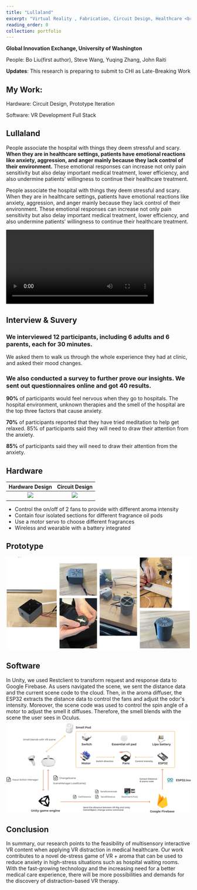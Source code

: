 ```yaml
---
title: "Lullaland"
excerpt: "Virtual Reality , Fabrication, Circuit Design, Healthcare <br/> <img src='/images/Lula_front.png'>"
reading_order: 0
collection: portfolio
---
```


**Global Innovation Exchange, University of Washington**

People: Bo Liu(first author), Steve Wang, Yuqing Zhang, John Raiti

**Updates**: This research is preparing to submit to CHI as Late-Breaking Work

## My Work: 
Hardware: Circuit Design, Prototype Iteration

Software: VR Development Full Stack

## Lullaland
People associate the hospital with things they deem stressful and scary. **When they are in healthcare settings, patients have emotional reactions like anxiety, aggression, and anger mainly because they lack control of their environment.** These emotional responses can increase not only pain sensitivity but also delay important medical treatment, lower efficiency, and also undermine patients’ willingness to continue their healthcare treatment.

People associate the hospital with things they deem stressful and scary. When they are in healthcare settings, patients have emotional reactions like anxiety, aggression, and anger mainly because they lack control of their environment. These emotional responses can increase not only pain sensitivity but also delay important medical treatment, lower efficiency, and also undermine patients’ willingness to continue their healthcare treatment.

<video width="80%" height=auto controls>
  <source type="video/mp4" src="https://boliu97.github.io/files/Video/Lullaland_demo.mp4">
</video>

## Interview & Suvery

### We interviewed 12 participants, including 6 adults and 6 parents, each for 30 minutes.
We asked them to walk us through the whole experience they had at clinic, and asked their mood changes.

### We also conducted a survey to further prove our insights. We sent out questionnaires online and got 40 results.
**90%** of participants would feel nervous when they go to hospitals.
The hospital environment, unknown therapies and the smell of the hospital are the top three factors that cause anxiety.

**70%** of participants reported that they have tried meditation to help get relaxed. 85% of participants said they will need to draw their attention from the anxiety.

**85%** of participants said they will need to draw their attention from the anxiety.

## Hardware

Hardware Design           |      Circuit Design
:-------------------------:|:-------------------------:
![](http://boliu97.github.io/images/Lula_HardSch.webp)  |  ![](http://boliu97.github.io/images/Lula_3D.webp)

*   Control the on/off of 2 fans to provide with different aroma intensity
*   Contain four isolated sections for different fragrance oil pods
*   Use a motor servo to choose different fragrances
*   Wireless and wearable with a battery integrated

## Prototype
<img src='/images/Lula_prototype.png'>

## Software
In Unity, we used Restclient to transform request and response data to Google Firebase. As users navigated the scene, we sent the distance data and the current scene code to the cloud. Then, in the aroma diffuser, the ESP32 extracts the distance data to control the fans and adjust the odor's intensity. Moreover, the scene code was used to control the spin angle of a motor to adjust the smell it diffuses. Therefore, the smell blends with the scene the user sees in Oculus.
<img src='/images/Lula_front.png'>

## Conclusion 

In summary, our research points to the feasibility of multisensory interactive VR content when applying VR distraction in medical healthcare. Our work contributes to a novel de-stress game of VR + aroma that can be used to reduce anxiety in high-stress situations such as hospital waiting rooms. With the fast-growing technology and the increasing need for a better medical care experience, there will be more possibilities and demands for the discovery of distraction-based VR therapy.

